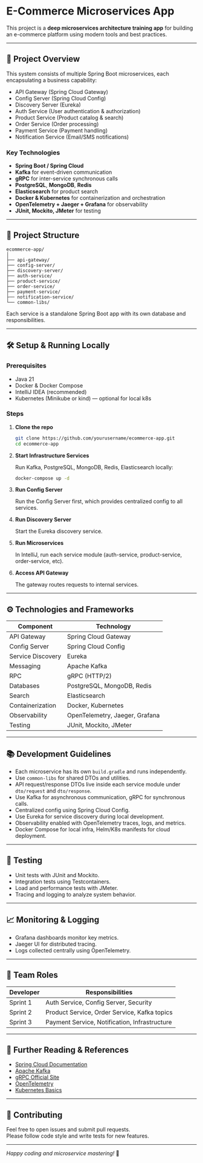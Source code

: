 # E-Commerce Microservices App

This project is a **deep microservices architecture training app** for building an e-commerce platform using modern tools and best practices.

---

## 🚀 Project Overview

This system consists of multiple Spring Boot microservices, each encapsulating a business capability:

- API Gateway (Spring Cloud Gateway)
- Config Server (Spring Cloud Config)
- Discovery Server (Eureka)
- Auth Service (User authentication & authorization)
- Product Service (Product catalog & search)
- Order Service (Order processing)
- Payment Service (Payment handling)
- Notification Service (Email/SMS notifications)

### Key Technologies

- **Spring Boot / Spring Cloud**
- **Kafka** for event-driven communication
- **gRPC** for inter-service synchronous calls
- **PostgreSQL**, **MongoDB**, **Redis**
- **Elasticsearch** for product search
- **Docker & Kubernetes** for containerization and orchestration
- **OpenTelemetry + Jaeger + Grafana** for observability
- **JUnit, Mockito, JMeter** for testing

---

## 📁 Project Structure

```
ecommerce-app/
│
├── api-gateway/
├── config-server/
├── discovery-server/
├── auth-service/
├── product-service/
├── order-service/
├── payment-service/
├── notification-service/
└── common-libs/
```

Each service is a standalone Spring Boot app with its own database and responsibilities.

---

## 🛠️ Setup & Running Locally

### Prerequisites

- Java 21
- Docker & Docker Compose
- IntelliJ IDEA (recommended)
- Kubernetes (Minikube or kind) — optional for local k8s

### Steps

1. **Clone the repo**

   ```bash
   git clone https://github.com/yourusername/ecommerce-app.git
   cd ecommerce-app
   ```

2. **Start Infrastructure Services**

   Run Kafka, PostgreSQL, MongoDB, Redis, Elasticsearch locally:

   ```bash
   docker-compose up -d
   ```

3. **Run Config Server**

   Run the Config Server first, which provides centralized config to all services.

4. **Run Discovery Server**

   Start the Eureka discovery service.

5. **Run Microservices**

   In IntelliJ, run each service module (auth-service, product-service, order-service, etc).

6. **Access API Gateway**

   The gateway routes requests to internal services.

---

## ⚙️ Technologies and Frameworks

| Component             | Technology                 |
|-----------------------|----------------------------|
| API Gateway           | Spring Cloud Gateway       |
| Config Server         | Spring Cloud Config        |
| Service Discovery     | Eureka                     |
| Messaging             | Apache Kafka               |
| RPC                   | gRPC (HTTP/2)              |
| Databases             | PostgreSQL, MongoDB, Redis |
| Search                | Elasticsearch              |
| Containerization      | Docker, Kubernetes         |
| Observability         | OpenTelemetry, Jaeger, Grafana |
| Testing               | JUnit, Mockito, JMeter     |

---

## 📚 Development Guidelines

- Each microservice has its own `build.gradle` and runs independently.
- Use `common-libs` for shared DTOs and utilities.
- API request/response DTOs live inside each service module under `dto/request` and `dto/response`.
- Use Kafka for asynchronous communication, gRPC for synchronous calls.
- Centralized config using Spring Cloud Config.
- Use Eureka for service discovery during local development.
- Observability enabled with OpenTelemetry traces, logs, and metrics.
- Docker Compose for local infra, Helm/K8s manifests for cloud deployment.

---

## 🧪 Testing

- Unit tests with JUnit and Mockito.
- Integration tests using Testcontainers.
- Load and performance tests with JMeter.
- Tracing and logging to analyze system behavior.

---

## 📈 Monitoring & Logging

- Grafana dashboards monitor key metrics.
- Jaeger UI for distributed tracing.
- Logs collected centrally using OpenTelemetry.

---

## 👥 Team Roles

| Developer     | Responsibilities                               |
|---------------|------------------------------------------------|
| Sprint 1      | Auth Service, Config Server, Security          |
| Sprint 2      | Product Service, Order Service, Kafka topics   |
| Sprint 3      | Payment Service, Notification, Infrastructure  |

---

## 📖 Further Reading & References

- [Spring Cloud Documentation](https://spring.io/projects/spring-cloud)
- [Apache Kafka](https://kafka.apache.org/)
- [gRPC Official Site](https://grpc.io/)
- [OpenTelemetry](https://opentelemetry.io/)
- [Kubernetes Basics](https://kubernetes.io/docs/tutorials/kubernetes-basics/)

---

## 🔧 Contributing

Feel free to open issues and submit pull requests.  
Please follow code style and write tests for new features.

---

*Happy coding and microservice mastering!* 🚀
